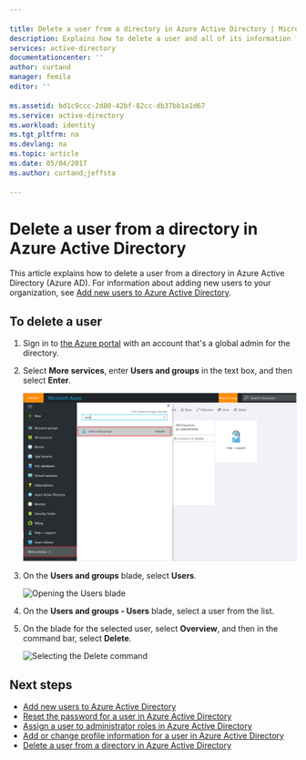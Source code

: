 ```yaml
---

title: Delete a user from a directory in Azure Active Directory | Microsoft Docs
description: Explains how to delete a user and all of its information from Azure Active Directory
services: active-directory
documentationcenter: ''
author: curtand
manager: femila
editor: ''

ms.assetid: bd1c9ccc-2d80-42bf-82cc-db37bb1a1d67
ms.service: active-directory
ms.workload: identity
ms.tgt_pltfrm: na
ms.devlang: na
ms.topic: article
ms.date: 05/04/2017
ms.author: curtand;jeffsta

---
```

# Delete a user from a directory in Azure Active Directory
This article explains how to delete a user from a directory in Azure Active Directory (Azure AD). For information about adding new users to your organization, see [Add new users to Azure Active Directory](active-directory-users-create-azure-portal.md).

## To delete a user
1. Sign in to [the Azure portal](https://portal.azure.com) with an account that's a global admin for the directory.
2. Select **More services**, enter **Users and groups** in the text box, and then select **Enter**.

   ![Opening user management](./media/active-directory-users-delete-user-azure-portal/create-users-user-management.png)
3. On the **Users and groups** blade, select **Users**.

   ![Opening the Users blade](./media/active-directory-users-delete-user-azure-portal/create-users-open-users-blade.png)
4. On the **Users and groups - Users** blade, select a user from the list.
5. On the blade for the selected user, select **Overview**, and then in the command bar, select **Delete**.

    ![Selecting the Delete command](./media/active-directory-users-delete-user-azure-portal/create-users-delete-command.png)

## Next steps
* [Add new users to Azure Active Directory](active-directory-users-create-azure-portal.md)
* [Reset the password for a user in Azure Active Directory](active-directory-users-reset-password-azure-portal.md)
* [Assign a user to administrator roles in Azure Active Directory](active-directory-users-assign-role-azure-portal.md)
* [Add or change profile information for a user in Azure Active Directory](active-directory-users-work-info-azure-portal.md)
* [Delete a user from a directory in Azure Active Directory](active-directory-users-profile-azure-portal.md)
